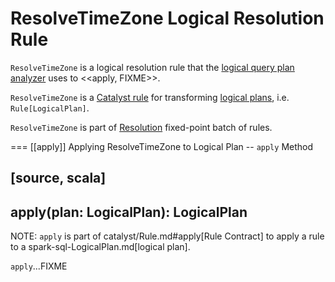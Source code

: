 # ResolveTimeZone Logical Resolution Rule

`ResolveTimeZone` is a logical resolution rule that the [logical query plan analyzer](../Analyzer.md#ResolveRelations) uses to <<apply, FIXME>>.

`ResolveTimeZone` is a [Catalyst rule](../catalyst/Rule.md) for transforming [logical plans](../logical-operators/LogicalPlan.md), i.e. `Rule[LogicalPlan]`.

`ResolveTimeZone` is part of [Resolution](../Analyzer.md#Resolution) fixed-point batch of rules.

=== [[apply]] Applying ResolveTimeZone to Logical Plan -- `apply` Method

[source, scala]
----
apply(plan: LogicalPlan): LogicalPlan
----

NOTE: `apply` is part of catalyst/Rule.md#apply[Rule Contract] to apply a rule to a spark-sql-LogicalPlan.md[logical plan].

`apply`...FIXME
